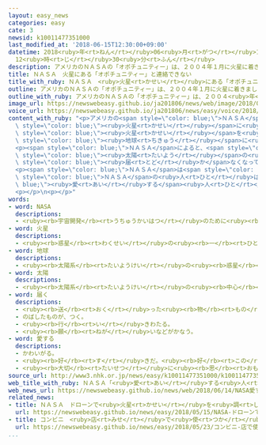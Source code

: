 ```yaml
---
layout: easy_news
categories: easy
cate: 3
newsid: k10011477351000
last_modified_at: '2018-06-15T12:30:00+09:00'
datetime: 2018<ruby>年<rt>ねん</rt></ruby>06<ruby>月<rt>がつ</rt></ruby>15<ruby>日<rt>にち</rt></ruby>
  12<ruby>時<rt>じ</rt></ruby>30<ruby>分<rt>ふん</rt></ruby>
description: アメリカのＮＡＳＡの「オポチュニティー」は、２００４年１月に火星に着きました。
title: ＮＡＳＡ　火星にある「オポチュニティー」と連絡できない
title_with_ruby: ＮＡＳＡ　<ruby>火星<rt>かせい</rt></ruby>にある「オポチュニティー」と<ruby>連絡<rt>れんらく</rt></ruby>できない
outline: アメリカのＮＡＳＡの「オポチュニティー」は、２００４年１月に火星に着きました。
outline_with_ruby: アメリカのＮＡＳＡの「オポチュニティー」は、２００４<ruby>年<rt>ねん</rt></ruby>１<ruby>月<rt>がつ</rt></ruby>に<ruby>火星<rt>かせい</rt></ruby>に<ruby>着<rt>つ</rt></ruby>きました。
image_url: https://newswebeasy.github.io/ja201806/news/web/image/2018/06/14/K10011477351_1806140917_1806140919_01_02.jpg
voice_url: https://newswebeasy.github.io/ja201806/news/easy/voice/2018/06/15/k10011477351000.mp4
content_with_ruby: "<p>アメリカの<span style=\"color: blue;\">ＮＡＳＡ</span>の「オポチュニティー」は、２００４<ruby>年<rt>ねん</rt></ruby>１<ruby>月<rt>がつ</rt></ruby>に<span\
  \ style=\"color: blue;\"><ruby>火星<rt>かせい</rt></ruby></span>に<ruby>着<rt>つ</rt></ruby>きました。それから１４<ruby>年<rt>ねん</rt></ruby><ruby>以上<rt>いじょう</rt></ruby><span\
  \ style=\"color: blue;\"><ruby>火星<rt>かせい</rt></ruby></span>を<ruby>調<rt>しら</rt></ruby>べ<ruby>続<rt>つづ</rt></ruby>けて、<span\
  \ style=\"color: blue;\"><ruby>地球<rt>ちきゅう</rt></ruby></span>に<ruby>写真<rt>しゃしん</rt></ruby>を<ruby>送<rt>おく</rt></ruby>っていました。</p>\n\
  <p><span style=\"color: blue;\">ＮＡＳＡ</span>によると、<span style=\"color: blue;\"><ruby>火星<rt>かせい</rt></ruby></span>では５<ruby>月<rt>がつ</rt></ruby>の<ruby>終<rt>お</rt></ruby>わりごろから<ruby>強<rt>つよ</rt></ruby>い<ruby>風<rt>かぜ</rt></ruby>でとてもたくさんの<ruby>砂<rt>すな</rt></ruby>が<ruby>飛<rt>と</rt></ruby>んでいます。このため、<span\
  \ style=\"color: blue;\"><ruby>太陽<rt>たいよう</rt></ruby></span>の<ruby>光<rt>ひかり</rt></ruby>が<span\
  \ style=\"color: blue;\"><ruby>届<rt>とど</rt></ruby>か</span>なくなって、オポチュニティーは<ruby>電気<rt>でんき</rt></ruby>を<ruby>作<rt>つく</rt></ruby>ることができなくなりました。６<ruby>月<rt>がつ</rt></ruby><ruby>１０日<rt>とおか</rt></ruby>の<ruby>朝<rt>あさ</rt></ruby>に<ruby>連絡<rt>れんらく</rt></ruby>がありましたが、そのあと<ruby>連絡<rt>れんらく</rt></ruby>ができなくなりました。</p>\n\
  <p><span style=\"color: blue;\">ＮＡＳＡ</span>は<span style=\"color: blue;\"><ruby>火星<rt>かせい</rt></ruby></span>で<ruby>強<rt>つよ</rt></ruby>い<ruby>風<rt>かぜ</rt></ruby>が<ruby>吹<rt>ふ</rt></ruby>かなくなったら、オポチュニティーがまた<ruby>動<rt>うご</rt></ruby>くようにしたいと<ruby>考<rt>かんが</rt></ruby>えています。<span\
  \ style=\"color: blue;\">ＮＡＳＡ</span>の<ruby>人<rt>ひと</rt></ruby>は「<span style=\"color:\
  \ blue;\"><ruby>愛<rt>あい</rt></ruby>する</span><ruby>人<rt>ひと</rt></ruby>が<ruby>死<rt>し</rt></ruby>ぬかもしれないような<ruby>気持<rt>きも</rt></ruby>ちです」と<ruby>話<rt>はな</rt></ruby>しています。</p>\n\
  <p></p>\n<p></p>"
words:
- word: NASA
  descriptions:
  - <ruby><rb>宇宙開発</rb><rt>うちゅうかいはつ</rt></ruby>のために<ruby><rb>作</rb><rt>つく</rt></ruby>られた、アメリカ<ruby><rb>政府</rb><rt>せいふ</rt></ruby>の<ruby><rb>機関</rb><rt>きかん</rt></ruby>。スペースシャトルの<ruby><rb>開発</rb><rt>かいはつ</rt></ruby>などをする。
- word: 火星
  descriptions:
  - <ruby><rb>惑星</rb><rt>わくせい</rt></ruby>の<ruby><rb>一</rb><rt>ひと</rt></ruby>つ。<ruby><rb>太陽</rb><rt>たいよう</rt></ruby>から<ruby><rb>四番</rb><rt>よばん</rt></ruby>めの<ruby><rb>星</rb><rt>ほし</rt></ruby>。<ruby><rb>星</rb><rt>ほし</rt></ruby>の<ruby><rb>色</rb><rt>いろ</rt></ruby>は<ruby><rb>赤</rb><rt>あか</rt></ruby>く<ruby><rb>見</rb><rt>み</rt></ruby>え、<ruby><rb>衛星</rb><rt>えいせい</rt></ruby>が<ruby><rb>二</rb><rt>ふた</rt></ruby>つある。
- word: 地球
  descriptions:
  - <ruby><rb>太陽系</rb><rt>たいようけい</rt></ruby>の<ruby><rb>惑星</rb><rt>わくせい</rt></ruby>の<ruby><rb>一</rb><rt>ひと</rt></ruby>つ。<ruby><rb>太陽</rb><rt>たいよう</rt></ruby>から<ruby><rb>三番</rb><rt>さんばん</rt></ruby>めの<ruby><rb>星</rb><rt>ほし</rt></ruby>で、わたしたちが<ruby><rb>住</rb><rt>す</rt></ruby>んでいる<ruby><rb>天体</rb><rt>てんたい</rt></ruby>。<ruby><rb>自分</rb><rt>じぶん</rt></ruby>で<ruby><rb>回</rb><rt>まわ</rt></ruby>りながら（<ruby><rb>自転</rb><rt>じてん</rt></ruby>）、さらに<ruby><rb>太陽</rb><rt>たいよう</rt></ruby>の<ruby><rb>周</rb><rt>まわ</rt></ruby>りを３６５<ruby><rb>日</rb><rt>にち</rt></ruby>で<ruby><rb>回</rb><rt>まわ</rt></ruby>っている（<ruby><rb>公転</rb><rt>こうてん</rt></ruby>）。
- word: 太陽
  descriptions:
  - <ruby><rb>太陽系</rb><rt>たいようけい</rt></ruby>の<ruby><rb>中心</rb><rt>ちゅうしん</rt></ruby>で<ruby><rb>高</rb><rt>たか</rt></ruby>い<ruby><rb>熱</rb><rt>ねつ</rt></ruby>と<ruby><rb>光</rb><rt>ひかり</rt></ruby>を<ruby><rb>出</rb><rt>だ</rt></ruby>している<ruby><rb>星</rb><rt>ほし</rt></ruby>。<ruby><rb>地球</rb><rt>ちきゅう</rt></ruby>に<ruby><rb>熱</rb><rt>ねつ</rt></ruby>や<ruby><rb>光</rb><rt>ひかり</rt></ruby>をあたえ、<ruby><rb>生物</rb><rt>せいぶつ</rt></ruby>を<ruby><rb>育</rb><rt>そだ</rt></ruby>てる。お<ruby><rb>日</rb><rt>ひ</rt></ruby>さま。
- word: 届く
  descriptions:
  - <ruby><rb>送</rb><rt>おく</rt></ruby>った<ruby><rb>物</rb><rt>もの</rt></ruby>が<ruby><rb>着</rb><rt>つ</rt></ruby>く。
  - のばしたものが、つく。
  - <ruby><rb>行</rb><rt>い</rt></ruby>きわたる。
  - <ruby><rb>願</rb><rt>ねが</rt></ruby>いなどがかなう。
- word: 愛する
  descriptions:
  - かわいがる。
  - <ruby><rb>好</rb><rt>す</rt></ruby>きだ。<ruby><rb>好</rb><rt>この</rt></ruby>む。
  - <ruby><rb>大切</rb><rt>たいせつ</rt></ruby>に<ruby><rb>思</rb><rt>おも</rt></ruby>う。
source_url: http://www3.nhk.or.jp/news/easy/k10011477351000/k10011477351000.html
web_title_with_ruby: ＮＡＳＡ「<ruby>愛<rt>あい</rt></ruby>する<ruby>人<rt>ひと</rt></ruby>が<ruby>危篤<rt>きとく</rt></ruby>に」<ruby>火星<rt>かせい</rt></ruby><ruby>探査機<rt>たんさき</rt></ruby>と<ruby>通信<rt>つうしん</rt></ruby><ruby>途絶<rt>とだ</rt></ruby>える
web_news_url: https://newswebeasy.github.io/news/web/2018/06/14/NASA愛する人が危篤に火星探査機と通信途絶える
related_news:
- title: ＮＡＳＡ　ドローンで<ruby>火星<rt>かせい</rt></ruby>を<ruby>調<rt>しら</rt></ruby>べる<ruby>計画<rt>けいかく</rt></ruby>
  url: https://newswebeasy.github.io/news/easy/2018/05/15/NASA-ドローンで火星を調べる計画
- title: コンビニ　<ruby>店<rt>みせ</rt></ruby>で<ruby>使<rt>つか</rt></ruby>う<ruby>電気<rt>でんき</rt></ruby>の<ruby>半分<rt>はんぶん</rt></ruby>を<ruby>太陽<rt>たいよう</rt></ruby>の<ruby>光<rt>ひかり</rt></ruby>と<ruby>風<rt>かぜ</rt></ruby>で<ruby>作<rt>つく</rt></ruby>る
  url: https://newswebeasy.github.io/news/easy/2018/05/23/コンビニ-店で使う電気の半分を太陽の光と風で作る
...
```

